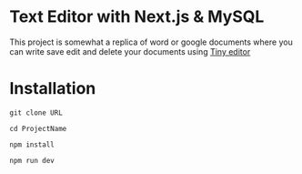 # Text Editor with Next.js & MySQL

This project is somewhat a replica of word or google documents where you can write save edit and delete your documents using [Tiny editor](https://pages.github.com/](https://www.tiny.cloud/)https://www.tiny.cloud/)

# Installation 

```
git clone URL

cd ProjectName

npm install

npm run dev
```
